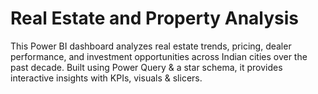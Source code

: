 # Real Estate and Property Analysis
 This Power BI dashboard analyzes real estate trends, pricing, dealer performance, and investment opportunities across Indian cities over the past decade. Built using Power Query & a star schema, it provides interactive insights with KPIs, visuals & slicers.

